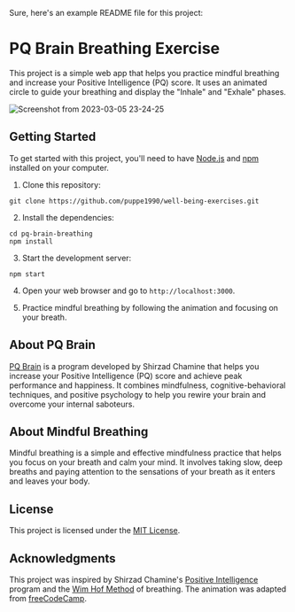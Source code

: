 Sure, here's an example README file for this project:

# PQ Brain Breathing Exercise

This project is a simple web app that helps you practice mindful breathing and increase your Positive Intelligence (PQ) score. It uses an animated circle to guide your breathing and display the "Inhale" and "Exhale" phases.


![Screenshot from 2023-03-05 23-24-25](https://user-images.githubusercontent.com/8432835/223005252-15e99c1e-59ff-4763-b565-2c1c8221c095.png)

## Getting Started

To get started with this project, you'll need to have [Node.js](https://nodejs.org/) and [npm](https://www.npmjs.com/) installed on your computer.

1. Clone this repository:

```
git clone https://github.com/puppe1990/well-being-exercises.git
```

2. Install the dependencies:

```
cd pq-brain-breathing
npm install
```

3. Start the development server:

```
npm start
```

4. Open your web browser and go to `http://localhost:3000`.

5. Practice mindful breathing by following the animation and focusing on your breath.

## About PQ Brain

[PQ Brain](https://www.pqbrain.com/) is a program developed by Shirzad Chamine that helps you increase your Positive Intelligence (PQ) score and achieve peak performance and happiness. It combines mindfulness, cognitive-behavioral techniques, and positive psychology to help you rewire your brain and overcome your internal saboteurs.

## About Mindful Breathing

Mindful breathing is a simple and effective mindfulness practice that helps you focus on your breath and calm your mind. It involves taking slow, deep breaths and paying attention to the sensations of your breath as it enters and leaves your body.

## License

This project is licensed under the [MIT License](LICENSE).

## Acknowledgments

This project was inspired by Shirzad Chamine's [Positive Intelligence](https://www.positiveintelligence.com/) program and the [Wim Hof Method](https://www.wimhofmethod.com/) of breathing. The animation was adapted from [freeCodeCamp](https://www.freecodecamp.org/learn/responsive-web-design/applied-visual-design/create-a-more-complex-shape-using-css-and-html).
